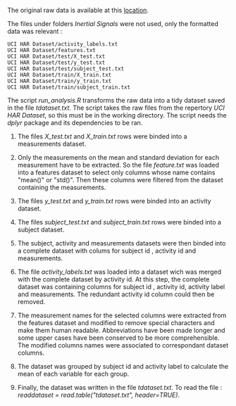 The original raw data is available at this [location](http://archive.ics.uci.edu/ml/datasets/Human+Activity+Recognition+Using+Smartphones).

The files under folders *Inertial Signals* were not used, only the formatted data was relevant :

	UCI HAR Dataset/activity_labels.txt
	UCI HAR Dataset/features.txt
	UCI HAR Dataset/test/X_test.txt
	UCI HAR Dataset/test/y_test.txt
	UCI HAR Dataset/test/subject_test.txt
	UCI HAR Dataset/train/X_train.txt
	UCI HAR Dataset/train/y_train.txt
	UCI HAR Dataset/train/subject_train.txt

The script *run_analysis.R* transforms the raw data into a tidy dataset saved in the file *tdataset.txt*.
The script takes the raw files from the repertory *UCI HAR Dataset*, so this must be in the working directory.
The script needs the *dplyr* package and its dependencies to be ran.

1. The files *X_test.txt* and *X_train.txt* rows were binded into a measurements dataset.

2. Only the measurements on the mean and standard deviation for each measurement have to be extracted.
So the file *feature.txt* was loaded into a features dataset to select only columns whose name contains "mean()" or "std()".
Then these columns were filtered from the dataset containing the measurements.

3. The files *y_test.txt* and *y_train.txt* rows were binded into an activity dataset.

4. The files *subject_test.txt* and *subject_train.txt* rows were binded into a subject dataset.

5. The subject, activity and measurements datasets were then binded into a complete dataset with colums for subject id , activity id and measurements.

6. The file *activity_labels.txt* was loaded into a dataset wich was merged with the complete dataset by activity id.
At this step, the complete dataset was containing columns for subject id , activity id, activity label and measurements.
The redundant activity id column could then be removed.

7. The measurement names for the selected columns were extracted from the features dataset and modified to remove special characters and make them human readable.
Abbreviations have been made longer and some upper cases have been conserved to be more comprehensible.
The modified columns names were associated to correspondant dataset columns.

8. The dataset was grouped by subject id and activity label to calculate the mean of each variable for each group.

9. Finally, the dataset was written in the file *tdataset.txt*.
To read the file : *readdataset = read.table("tdataset.txt", header=TRUE)*.